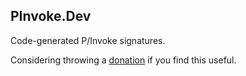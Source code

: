 ## PInvoke.Dev

Code-generated P/Invoke signatures.

Considering throwing a [donation](https://ko-fi.com/rasta_mouse) if you find this useful.